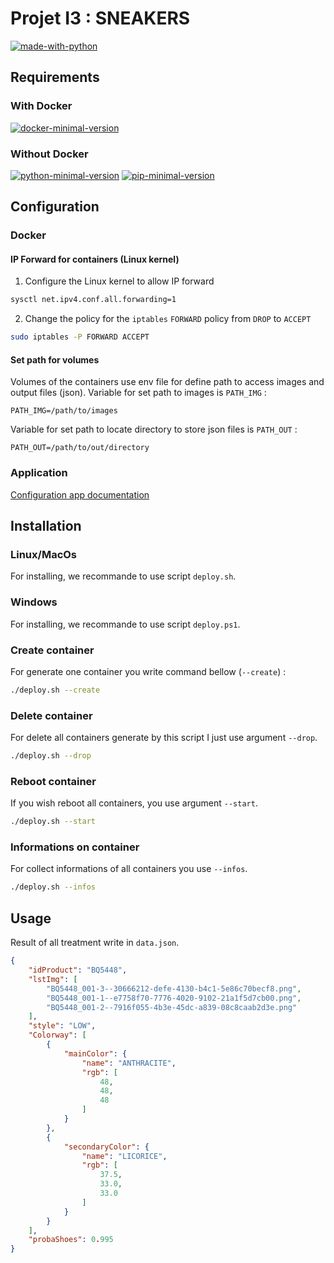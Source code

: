 # Projet I3 : SNEAKERS 
[![made-with-python](https://img.shields.io/badge/Made%20with-Python-1f425f.svg)](https://www.python.org/)

## Requirements
### With Docker
[![docker-minimal-version](https://img.shields.io/badge/Docker-v19.03-blue)](https://www.python.org/)
### Without Docker
[![python-minimal-version](https://img.shields.io/badge/python-v3.8-blue)](https://www.python.org/)
[![pip-minimal-version](https://img.shields.io/badge/pip-v21.1.3-blue)](https://www.python.org/)
## Configuration 
### Docker
#### IP Forward for containers (Linux kernel)
1. Configure the Linux kernel to allow IP forward
```bash
sysctl net.ipv4.conf.all.forwarding=1
```
2. Change the policy for the `iptables` `FORWARD` policy from `DROP` to `ACCEPT`
```bash
sudo iptables -P FORWARD ACCEPT
```
#### Set path for volumes
Volumes of the containers use env file for define path to access images and output files (json).
Variable for set path to images is `PATH_IMG` : 
```
PATH_IMG=/path/to/images
```
Variable for set path to locate directory to store json files is `PATH_OUT` :
```
PATH_OUT=/path/to/out/directory
```
### Application
[Configuration app documentation](config/config-doc.md)
## Installation
### Linux/MacOs
For installing, we recommande to use script `deploy.sh`. 
### Windows
For installing, we recommande to use script `deploy.ps1`.
### Create container
For generate one container you write command bellow (`--create`) :
```bash
./deploy.sh --create
```
### Delete container
For delete all containers generate by this script I just use argument `--drop`.
```bash
./deploy.sh --drop
```
### Reboot container
If you wish reboot all containers, you use argument `--start`.
```bash
./deploy.sh --start
```
### Informations on container
For collect informations of all containers you use `--infos`.
```bash
./deploy.sh --infos
```
## Usage
Result of all treatment write in `data.json`.
```json
{
    "idProduct": "BQ5448",
    "lstImg": [
        "BQ5448_001-3--30666212-defe-4130-b4c1-5e86c70becf8.png",
        "BQ5448_001-1--e7758f70-7776-4020-9102-21a1f5d7cb00.png",
        "BQ5448_001-2--7916f055-4b3e-45dc-a839-08c8caab2d3e.png"
    ],
    "style": "LOW",
    "Colorway": [
        {
            "mainColor": {
                "name": "ANTHRACITE",
                "rgb": [
                    48,
                    48,
                    48
                ]
            }
        },
        {
            "secondaryColor": {
                "name": "LICORICE",
                "rgb": [
                    37.5,
                    33.0,
                    33.0
                ]
            }
        }
    ],
    "probaShoes": 0.995
}
```